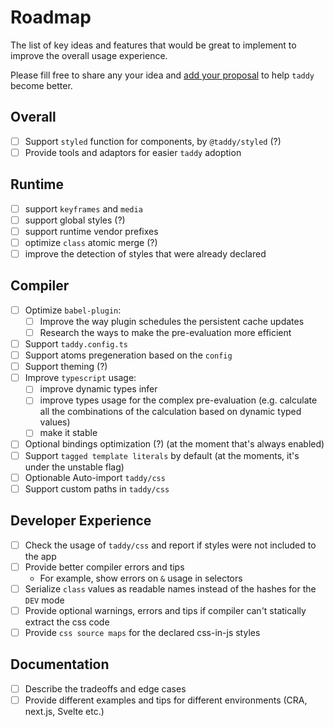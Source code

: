 # Roadmap

The list of key ideas and features that would be great to implement to improve the overall usage experience.

Please fill free to share any your idea and [add your proposal](https://github.com/lttb/taddy/issues/new?labels=enhancement&title=[dx]%20my%20proposal) to help `taddy` become better.

## Overall

-   [ ] Support `styled` function for components, by `@taddy/styled` (?)
-   [ ] Provide tools and adaptors for easier `taddy` adoption

## Runtime

-   [ ] support `keyframes` and `media`
-   [ ] support global styles (?)
-   [ ] support runtime vendor prefixes
-   [ ] optimize `class` atomic merge (?)
-   [ ] improve the detection of styles that were already declared

## Compiler

-   [ ] Optimize `babel-plugin`:
    -   [ ] Improve the way plugin schedules the persistent cache updates
    -   [ ] Research the ways to make the pre-evaluation more efficient
-   [ ] Support `taddy.config.ts`
-   [ ] Support atoms pregeneration based on the `config`
-   [ ] Support theming (?)
-   [ ] Improve `typescript` usage:
    -   [ ] improve dynamic types infer
    -   [ ] improve types usage for the complex pre-evaluation (e.g. calculate all the combinations of the calculation based on dynamic typed values)
    -   [ ] make it stable
-   [ ] Optional bindings optimization (?) (at the moment that's always enabled)
-   [ ] Support `tagged template literals` by default (at the moments, it's under the unstable flag)
-   [ ] Optionable Auto-import `taddy/css`
-   [ ] Support custom paths in `taddy/css`

## Developer Experience

-   [ ] Check the usage of `taddy/css` and report if styles were not included to the app
-   [ ] Provide better compiler errors and tips
    -   For example, show errors on `&` usage in selectors
-   [ ] Serialize `class` values as readable names instead of the hashes for the `DEV` mode
-   [ ] Provide optional warnings, errors and tips if compiler can't statically extract the css code
-   [ ] Provide `css source maps` for the declared css-in-js styles

## Documentation

-   [ ] Describe the tradeoffs and edge cases
-   [ ] Provide different examples and tips for different environments (CRA, next.js, Svelte etc.)
